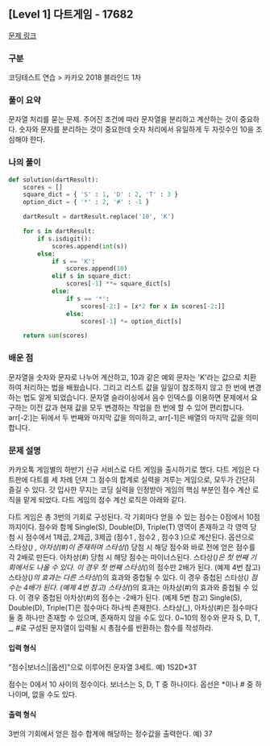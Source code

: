 ## [Level 1] 다트게임 - 17682

[문제 링크](https://school.programmers.co.kr/learn/courses/30/lessons/17682)

### 구분

코딩테스트 연습 > 카카오 2018 블라인드 1차

### 풀이 요약

문자열 처리를 묻는 문제. 주어진 조건에 따라 문자열을 분리하고 계산하는 것이 중요하다.
숫자와 문자를 분리하는 것이 중요한데 숫자 처리에서 유일하게 두 자릿수인 10을 조심해야 한다.

### 나의 풀이

```python
def solution(dartResult):
    scores = []
    square_dict = { 'S' : 1, 'D' : 2, 'T' : 3 }
    option_dict = { '*' : 2, '#' : -1 }

    dartResult = dartResult.replace('10', 'K')

    for s in dartResult:
        if s.isdigit():
            scores.append(int(s))
        else:
            if s == 'K':
                scores.append(10)
            elif s in square_dict:
                scores[-1] **= square_dict[s]
            else:
                if s == '*':
                    scores[-2:] = [x*2 for x in scores[-2:]]
                else:
                    scores[-1] *= option_dict[s]

    return sum(scores)
```

### 배운 점

문자열을 숫자와 문자로 나누어 계산하고, 10과 같은 예외 문자는 'K'라는 값으로 치환하여 처리하는 법을 배웠습니다. 그리고 리스트 값을 일일이 참조하지 않고 한 번에 변경하는 법도 알게 되었습니다. 문자열 슬라이싱에서 음수 인덱스를 이용하면 문제에서 요구하는 이전 값과 현재 값을 모두 변경하는 작업을 한 번에 할 수 있어 편리합니다. arr[-2:]는 뒤에서 두 번째와 마지막 값을 의미하고, arr[-1]은 배열의 마지막 값을 의미합니다.

### 문제 설명

카카오톡 게임별의 하반기 신규 서비스로 다트 게임을 출시하기로 했다. 다트 게임은 다트판에 다트를 세 차례 던져 그 점수의 합계로 실력을 겨루는 게임으로, 모두가 간단히 즐길 수 있다.
갓 입사한 무지는 코딩 실력을 인정받아 게임의 핵심 부분인 점수 계산 로직을 맡게 되었다. 다트 게임의 점수 계산 로직은 아래와 같다.

다트 게임은 총 3번의 기회로 구성된다.
각 기회마다 얻을 수 있는 점수는 0점에서 10점까지이다.
점수와 함께 Single(S), Double(D), Triple(T) 영역이 존재하고 각 영역 당첨 시 점수에서 1제곱, 2제곱, 3제곱 (점수1 , 점수2 , 점수3 )으로 계산된다.
옵션으로 스타상(_) , 아차상(#)이 존재하며 스타상(_) 당첨 시 해당 점수와 바로 전에 얻은 점수를 각 2배로 만든다. 아차상(#) 당첨 시 해당 점수는 마이너스된다.
스타상(_)은 첫 번째 기회에서도 나올 수 있다. 이 경우 첫 번째 스타상(_)의 점수만 2배가 된다. (예제 4번 참고)
스타상(_)의 효과는 다른 스타상(_)의 효과와 중첩될 수 있다. 이 경우 중첩된 스타상(_) 점수는 4배가 된다. (예제 4번 참고)
스타상(_)의 효과는 아차상(#)의 효과와 중첩될 수 있다. 이 경우 중첩된 아차상(#)의 점수는 -2배가 된다. (예제 5번 참고)
Single(S), Double(D), Triple(T)은 점수마다 하나씩 존재한다.
스타상(_), 아차상(#)은 점수마다 둘 중 하나만 존재할 수 있으며, 존재하지 않을 수도 있다.
0~10의 정수와 문자 S, D, T, _, #로 구성된 문자열이 입력될 시 총점수를 반환하는 함수를 작성하라.

<h4>입력 형식</h4>
"점수|보너스|[옵션]"으로 이루어진 문자열 3세트.
예) 1S2D*3T

점수는 0에서 10 사이의 정수이다.
보너스는 S, D, T 중 하나이다.
옵선은 \*이나 # 중 하나이며, 없을 수도 있다.

<h4>출력 형식</h4>
3번의 기회에서 얻은 점수 합계에 해당하는 정수값을 출력한다.
예) 37
